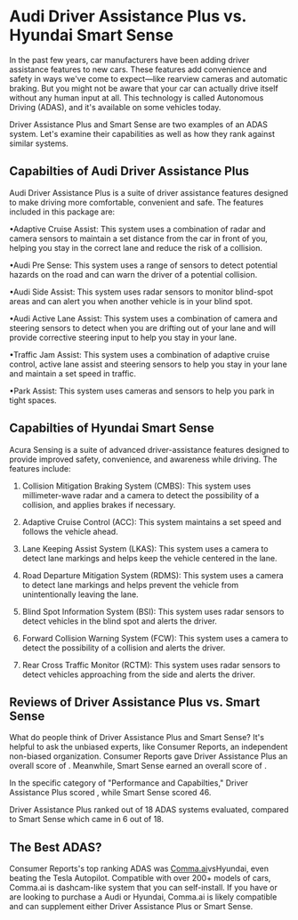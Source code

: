 # Audi Driver Assistance Plus vs. Hyundai Smart Sense

In the past few years, car manufacturers have been adding driver assistance features to new cars. These features add convenience and safety in ways we've come to expect—like rearview cameras and automatic braking. But you might not be aware that your car can actually drive itself without any human input at all. This technology is called Autonomous Driving (ADAS), and it's available on some vehicles today.

Driver Assistance Plus and Smart Sense are two examples of an ADAS system. Let's examine their capabilities as well as how they rank against similar systems.

## Capabilties of Audi Driver Assistance Plus

Audi Driver Assistance Plus is a suite of driver assistance features designed to make driving more comfortable, convenient and safe. The features included in this package are:

•Adaptive Cruise Assist: This system uses a combination of radar and camera sensors to maintain a set distance from the car in front of you, helping you stay in the correct lane and reduce the risk of a collision.

•Audi Pre Sense: This system uses a range of sensors to detect potential hazards on the road and can warn the driver of a potential collision.

•Audi Side Assist: This system uses radar sensors to monitor blind-spot areas and can alert you when another vehicle is in your blind spot.

•Audi Active Lane Assist: This system uses a combination of camera and steering sensors to detect when you are drifting out of your lane and will provide corrective steering input to help you stay in your lane.

•Traffic Jam Assist: This system uses a combination of adaptive cruise control, active lane assist and steering sensors to help you stay in your lane and maintain a set speed in traffic.

•Park Assist: This system uses cameras and sensors to help you park in tight spaces.

## Capabilties of Hyundai Smart Sense


Acura Sensing is a suite of advanced driver-assistance features designed to provide improved safety, convenience, and awareness while driving. The features include: 

1. Collision Mitigation Braking System (CMBS): This system uses millimeter-wave radar and a camera to detect the possibility of a collision, and applies brakes if necessary.

2. Adaptive Cruise Control (ACC): This system maintains a set speed and follows the vehicle ahead.

3. Lane Keeping Assist System (LKAS): This system uses a camera to detect lane markings and helps keep the vehicle centered in the lane.

4. Road Departure Mitigation System (RDMS): This system uses a camera to detect lane markings and helps prevent the vehicle from unintentionally leaving the lane.

5. Blind Spot Information System (BSI): This system uses radar sensors to detect vehicles in the blind spot and alerts the driver.

6. Forward Collision Warning System (FCW): This system uses a camera to detect the possibility of a collision and alerts the driver. 

7. Rear Cross Traffic Monitor (RCTM): This system uses radar sensors to detect vehicles approaching from the side and alerts the driver.

## Reviews of Driver Assistance Plus vs. Smart Sense
What do people think of Driver Assistance Plus and Smart Sense? It's helpful to ask the unbiased experts, like Consumer Reports, an independent non-biased organization. Consumer Reports gave Driver Assistance Plus an overall score of . Meanwhile, Smart Sense earned an overall score of .

In the specific category of "Performance and Capabilties," Driver Assistance Plus scored , while Smart Sense scored 46.

Driver Assistance Plus ranked  out of 18 ADAS systems evaluated, compared to Smart Sense which came in 6 out of 18.

## The Best ADAS?
Consumer Reports's top ranking ADAS was [Comma.ai](https://comma.ai?utm_medium=ref&utm_source=jwith&utm_campaign=Audi)vsHyundai, even beating the Tesla Autopilot. Compatible with over 200+ models of cars, Comma.ai is dashcam-like system that you can self-install. If you have or are looking to purchase a Audi or Hyundai, Comma.ai is likely compatible and can supplement either Driver Assistance Plus or Smart Sense. 

